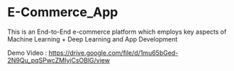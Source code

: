 # E-Commerce_App
This is an End-to-End e-commerce platform which employs key aspects of Machine Learning + Deep Learning and App Development

Demo Video : https://drive.google.com/file/d/1mu65bGed-2N9Qu_pqSPwcZMIyjCsOBlG/view
